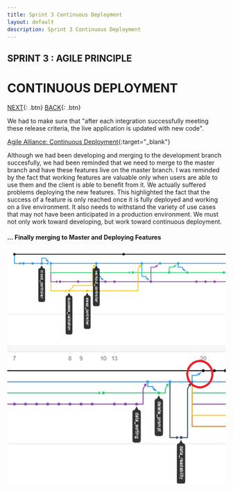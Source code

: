 ```yaml
---
title: Sprint 3 Continuous Deployment
layout: default
description: Sprint 3 Continuous Deployment
---
```


## SPRINT 3 : AGILE PRINCIPLE
# CONTINUOUS DEPLOYMENT

[NEXT](scrumMaster.html){: .btn}
[BACK](mythicalManMonth.html){: .btn}

We had to make sure that "after each integration successfully meeting these release criteria, the live application is updated with new code".

[Agile Alliance: Continuous Deployment](https://www.agilealliance.org/glossary/continuous-deployment){:target="_blank"}

Although we had been developing and merging to the development branch succesfully, we had been reminded that we need to merge to the master branch and have these features live on the master branch. I was reminded by the fact that working features are valuable only when users are able to use them and the client is able to benefit from it. We actually suffered problems deploying the new features. This highlighted the fact that the success of a feature is only reached once it is fully deployed and working on a live environment. It also needs to withstand the variety of use cases that may not have been anticipated in a production environment. We must not only work toward developing, but work toward continuous deployment.

#### ... Finally merging to Master and Deploying Features

![Continous Deployment](continuousDeployment.png "Continous Deployment")
![Continous Deployment](continuousDeployment2.png "Continous Deployment")